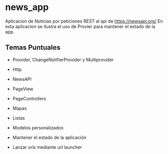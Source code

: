 # news_app

Aplicacion de Noticias por peticiones REST al api de https://newsapi.org/
En esta aplicacion se ilustra el uso de Provier para mantener el estado de la app. 

## Temas Puntuales

- Provider, ChangeNotifierProvider y Multiprovider

- Http
 
- NewsAPI
 
- PageView
 
- PageControllers
 
- Mapas
 
- Listas
 
- Modelos personalizados

- Mantener el estado de la aplicación

- Lanzar urls mediante url launcher